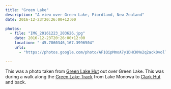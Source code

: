 ```yaml
---
title: "Green Lake"
description: "A view over Green Lake, Fiordland, New Zealand"
date: 2016-12-23T20:26:00+12:00

photos:
  - file: "IMG_20161223_203626.jpg"
    date: 2016-12-23T20:26:00+12:00
    location: "-45.7860346,167.3996504"
    urls:
      - "https://photos.google.com/photo/AF1QipMmoA7y1DHCKMe2q2ack0volT0ssgLApLU8bb5h"

---
```


This was a photo taken from [Green Lake Hut](https://www.doc.govt.nz/parks-and-recreation/places-to-go/fiordland/places/fiordland-national-park/things-to-do/huts/green-lake-hut/) out over Green Lake. This was during a walk along the [Green Lake Track](https://www.doc.govt.nz/parks-and-recreation/places-to-go/fiordland/places/fiordland-national-park/things-to-do/tracks/green-lake-track/) from Lake Monowa to [Clark Hut](https://www.doc.govt.nz/parks-and-recreation/places-to-go/fiordland/places/fiordland-national-park/things-to-do/huts/clark-hut-a-frame/) and back.
